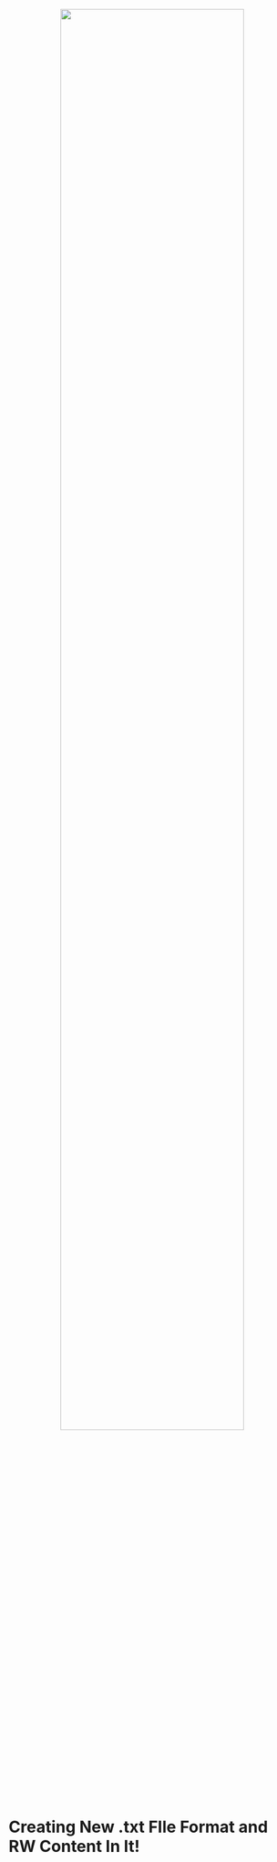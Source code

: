 <div style="container" align="center">
  <br>
  <img src="https://upload.wikimedia.org/wikipedia/commons/1/11/Kotlin_logo_2021.svg" width="80%" />
</div>
<br>

# Creating New .txt FIle Format and RW Content In It!
